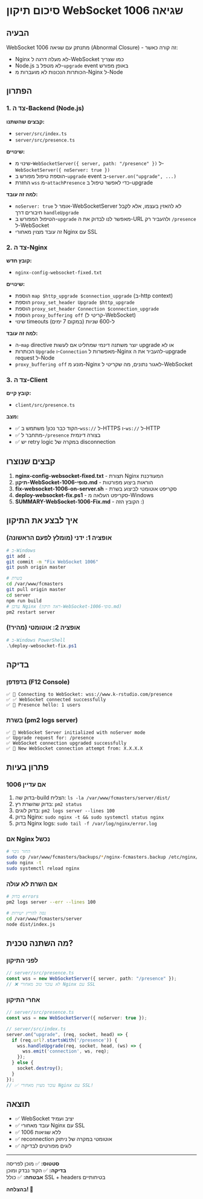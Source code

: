 # סיכום תיקון WebSocket שגיאה 1006

## הבעיה
WebSocket מתנתק עם שגיאה 1006 (Abnormal Closure) - זה קורה כאשר:
- Nginx לא מעלה דרגה ל-WebSocket כמו שצריך
- Node.js לא מטפל ב-`upgrade` event באופן מפורש
- הכותרות הנכונות לא מועברות מ-Nginx ל-Node

## הפתרון

### 1. צד ה-Backend (Node.js)
**קבצים שהשתנו:**
- `server/src/index.ts`
- `server/src/presence.ts`

**שינויים:**
- שינוי מ-`WebSocketServer({ server, path: "/presence" })` ל-`WebSocketServer({ noServer: true })`
- הוספת טיפול מפורש ב-`upgrade` event ב-`server.on("upgrade", ...)`
- החזרת `wss` מ-`attachPresence` כדי לאפשר טיפול ב-upgrade

**למה זה עובד:**
- `noServer: true` אומר ל-WebSocketServer לא להאזין בעצמו, אלא לקבל חיבורים דרך `handleUpgrade`
- הטיפול המפורש ב-`upgrade` מאפשר לנו לבדוק את ה-URL ולהעביר רק `/presence` ל-WebSocket
- זה עובד מצוין מאחורי Nginx עם SSL

### 2. צד ה-Nginx
**קובץ חדש:**
- `nginx-config-websocket-fixed.txt`

**שינויים:**
- הוספת `map $http_upgrade $connection_upgrade` (ב-http context)
- הוספת `proxy_set_header Upgrade $http_upgrade`
- הוספת `proxy_set_header Connection $connection_upgrade`
- הוספת `proxy_buffering off` (קריטי ל-WebSocket)
- שינוי timeouts ל-600 שניות (במקום 7 ימים)

**למה זה עובד:**
- ה-`map` directive יוצר משתנה דינמי שמחליט אם לעשות upgrade או לא
- הכותרות `Upgrade` ו-`Connection` מאפשרות ל-Nginx להעביר את ה-upgrade request ל-Node
- `proxy_buffering off` מונע מ-Nginx לאגור נתונים, מה שקריטי ל-WebSocket

### 3. צד ה-Client
**קובץ קיים:**
- `client/src/presence.ts`

**מצב:**
- ✅ הקוד כבר נכון! משתמש ב-`wss://` ל-HTTPS ו-`ws://` ל-HTTP
- ✅ מתחבר ל-`/presence` בצורה דינמית
- ✅ יש retry logic במקרה של disconnection

## קבצים שנוצרו

1. **nginx-config-websocket-fixed.txt** - תצורת Nginx המעודכנת
2. **תיקון-WebSocket-1006-סופי.md** - הוראות ביצוע מפורטות
3. **fix-websocket-1006-on-server.sh** - סקריפט אוטומטי לביצוע בשרת
4. **deploy-websocket-fix.ps1** - סקריפט העלאה מ-Windows
5. **SUMMARY-WebSocket-1006-Fix.md** - הקובץ הזה :)

## איך לבצע את התיקון

### אופציה 1: ידני (מומלץ לפעם הראשונה)
```bash
# ב-Windows
git add .
git commit -m "Fix WebSocket 1006"
git push origin master

# בשרת
cd /var/www/fcmasters
git pull origin master
cd server
npm run build
# עדכן Nginx (ראה תיקון-WebSocket-1006-סופי.md)
pm2 restart server
```

### אופציה 2: אוטומטי (מהיר!)
```powershell
# ב-Windows PowerShell
.\deploy-websocket-fix.ps1
```

## בדיקה

### בדפדפן (F12 Console)
```
✅ 🔌 Connecting to WebSocket: wss://www.k-rstudio.com/presence
✅ ✅ WebSocket connected successfully
✅ 👋 Presence hello: 1 users
```

### בשרת (pm2 logs server)
```
✅ 🔌 WebSocket Server initialized with noServer mode
✅ Upgrade request for: /presence
✅ WebSocket connection upgraded successfully
✅ 🔗 New WebSocket connection attempt from: X.X.X.X
```

## פתרון בעיות

### אם עדיין 1006
1. בדוק שה-build הצליח: `ls -la /var/www/fcmasters/server/dist/`
2. בדוק שהשרת רץ: `pm2 status`
3. בדוק לוגים: `pm2 logs server --lines 100`
4. בדוק Nginx: `sudo nginx -t && sudo systemctl status nginx`
5. בדוק Nginx logs: `sudo tail -f /var/log/nginx/error.log`

### אם Nginx נכשל
```bash
# החזר גיבוי
sudo cp /var/www/fcmasters/backups/*/nginx-fcmasters.backup /etc/nginx/sites-available/fcmasters
sudo nginx -t
sudo systemctl reload nginx
```

### אם השרת לא עולה
```bash
# בדוק errors
pm2 logs server --err --lines 100

# נסה להריץ ישירות
cd /var/www/fcmasters/server
node dist/index.js
```

## מה השתנה טכנית?

### לפני התיקון
```typescript
// server/src/presence.ts
const wss = new WebSocketServer({ server, path: "/presence" });
// ❌ לא עובד טוב מאחורי Nginx עם SSL
```

### אחרי התיקון
```typescript
// server/src/presence.ts
const wss = new WebSocketServer({ noServer: true });

// server/src/index.ts
server.on("upgrade", (req, socket, head) => {
  if (req.url?.startsWith('/presence')) {
    wss.handleUpgrade(req, socket, head, (ws) => {
      wss.emit('connection', ws, req);
    });
  } else {
    socket.destroy();
  }
});
// ✅ עובד מצוין מאחורי Nginx עם SSL!
```

## תוצאה
- ✅ WebSocket יציב ועמיד
- ✅ עובד מאחורי Nginx עם SSL
- ✅ ללא שגיאות 1006
- ✅ reconnection אוטומטי במקרה של ניתוק
- ✅ לוגים מפורטים לבדיקה

---

**סטטוס:** ✅ מוכן לפריסה  
**בדיקה:** ✅ הקוד נבדק ומוכן  
**אבטחה:** ✅ כולל SSL + headers בטיחותיים  

**בהצלחה! 🚀**

